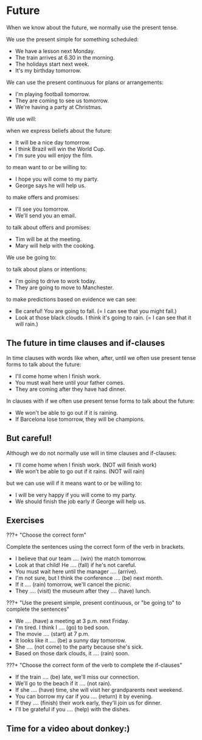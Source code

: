 # Future

When we know about the future, we normally use the present tense.

We use the present simple for something scheduled:</br>

-   We have a lesson next Monday.</br>
-   The train arrives at 6.30 in the morning.</br>
-   The holidays start next week.</br>
-   It's my birthday tomorrow.</br>

We can use the present continuous for plans or arrangements:</br>

-   I'm playing football tomorrow.</br>
-   They are coming to see us tomorrow.</br>
-   We're having a party at Christmas.</br>

We use will:

when we express beliefs about the future:</br>

-   It will be a nice day tomorrow.</br>
-   I think Brazil will win the World Cup.</br>
-   I'm sure you will enjoy the film.</br>

to mean want to or be willing to:</br>

-   I hope you will come to my party.</br>
-   George says he will help us.</br>

to make offers and promises:</br>

-   I'll see you tomorrow.</br>
-   We'll send you an email.</br>

to talk about offers and promises:</br>

-   Tim will be at the meeting.</br>
-   Mary will help with the cooking.</br>

We use be going to:

to talk about plans or intentions:</br>

-   I'm going to drive to work today.</br>
-   They are going to move to Manchester.</br>

to make predictions based on evidence we can see:</br>

-   Be careful! You are going to fall. (= I can see that you might fall.)</br>
-   Look at those black clouds. I think it's going to rain. (= I can see that it will rain.)</br>

## The future in time clauses and if-clauses

In time clauses with words like when, after, until we often use present tense forms to talk about the future:

-   I'll come home when I finish work.</br>
-   You must wait here until your father comes.</br>
-   They are coming after they have had dinner.</br>

In clauses with if we often use present tense forms to talk about the future:

-   We won't be able to go out if it is raining.</br>
-   If Barcelona lose tomorrow, they will be champions.</br>

## But careful!

Although we do not normally use will in time clauses and if-clauses:

-   I'll come home when I finish work. (NOT will finish work)</br>
-   We won’t be able to go out if it rains. (NOT will rain)</br>

but we can use will if it means want to or be willing to:

-   I will be very happy if you will come to my party.</br>
-   We should finish the job early if George will help us.</br>

## Exercises

???+ "Choose the correct form"

Complete the sentences using the correct form of the verb in brackets.

-   I believe that our team .... (win) the match tomorrow.
-   Look at that child! He .... (fall) if he's not careful.
-   You must wait here until the manager .... (arrive).
-   I'm not sure, but I think the conference .... (be) next month.
-   If it .... (rain) tomorrow, we'll cancel the picnic.
-   They .... (visit) the museum after they .... (have) lunch.

???+ "Use the present simple, present continuous, or "be going to" to complete the sentences"

-   We .... (have) a meeting at 3 p.m. next Friday.
-   I'm tired. I think I .... (go) to bed soon.
-   The movie .... (start) at 7 p.m.
-   It looks like it .... (be) a sunny day tomorrow.
-   She .... (not come) to the party because she's sick.
-   Based on those dark clouds, it .... (rain) soon.

???+ "Choose the correct form of the verb to complete the if-clauses"

-   If the train .... (be) late, we'll miss our connection.
-   We'll go to the beach if it .... (not rain).
-   If she .... (have) time, she will visit her grandparents next weekend.
-   You can borrow my car if you .... (return) it by evening.
-   If they .... (finish) their work early, they'll join us for dinner.
-   I'll be grateful if you .... (help) with the dishes.

## Time for a video about donkey:)
